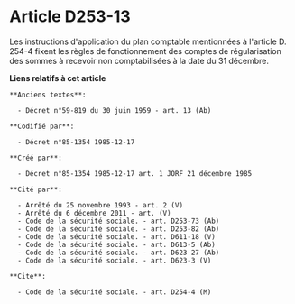 # Article D253-13

Les instructions d'application du plan comptable mentionnées à l'article D. 254-4 fixent les règles de fonctionnement des
comptes de régularisation des sommes à recevoir non comptabilisées à la date du 31 décembre.

**Liens relatifs à cet article**

	**Anciens textes**:

	  - Décret n°59-819 du 30 juin 1959 - art. 13 (Ab)

	**Codifié par**:

	  - Décret n°85-1354 1985-12-17

	**Créé par**:

	  - Décret n°85-1354 1985-12-17 art. 1 JORF 21 décembre 1985

	**Cité par**:

	  - Arrêté du 25 novembre 1993 - art. 2 (V)
	  - Arrêté du 6 décembre 2011 - art. (V)
	  - Code de la sécurité sociale. - art. D253-73 (Ab)
	  - Code de la sécurité sociale. - art. D253-82 (Ab)
	  - Code de la sécurité sociale. - art. D611-18 (V)
	  - Code de la sécurité sociale. - art. D613-5 (Ab)
	  - Code de la sécurité sociale. - art. D623-27 (Ab)
	  - Code de la sécurité sociale. - art. D623-3 (V)

	**Cite**:

	  - Code de la sécurité sociale. - art. D254-4 (M)
